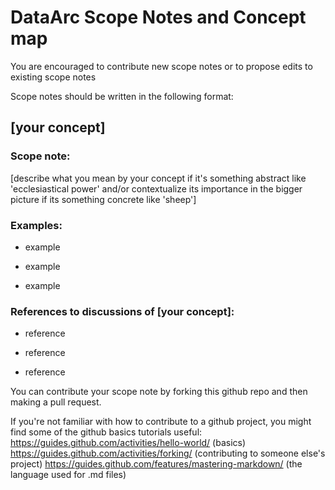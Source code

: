 # DataArc Scope Notes and Concept map

You are encouraged to contribute new scope notes or to propose edits to existing scope notes

Scope notes should be written in the following format: 

## [your concept]

###  Scope note: 

[describe what you mean by your concept if it's something abstract like 'ecclesiastical power' and/or contextualize its importance in the bigger picture if its something concrete like 'sheep']

### Examples: 

* example

* example

* example

### References to discussions of [your concept]:

* reference

* reference

* reference

You can contribute your scope note by forking this github repo and then making a pull request.

If you're not familiar with how to contribute to a github project, you might find some of the github basics tutorials useful:
https://guides.github.com/activities/hello-world/ (basics)
https://guides.github.com/activities/forking/ (contributing to someone else's project)
https://guides.github.com/features/mastering-markdown/ (the language used for .md files) 
